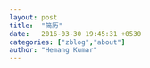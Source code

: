 ```yaml
---
layout: post
title:  "简历"
date:   2016-03-30 19:45:31 +0530
categories: ["zblog","about"]
author: "Hemang Kumar"
---
```


